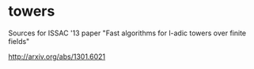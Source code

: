 towers
======

Sources for ISSAC '13 paper "Fast algorithms for l-adic towers over finite fields"

http://arxiv.org/abs/1301.6021
